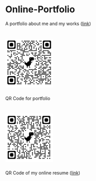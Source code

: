 # Online-Portfolio
A portfolio about me and my works (<a href = "https://roaringcamels.github.io/Online-Portfolio/">link<a/>)

# <h5 class = "img1"><img src = "images/QRCode1.png" alt = "Portfolio QR Code" width = "150"/>
<p>QR Code for portfolio<p/>
<h5/>

# <h5 class = "img2"><img src="images\QRCode2.png" alt="Online Resume QR Code" width="150"/>
<p>QR Code of my online resume (<a href = "https://roaringcamels.github.io/Online-Resume/">link<a/>)<p/>
<h5/>
